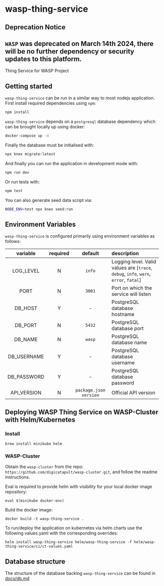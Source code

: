 # wasp-thing-service

## Deprecation Notice
`WASP` was deprecated on March 14th 2024, there will be no further dependency or security updates to this platform.
---

Thing Service for WASP Project

## Getting started

`wasp-thing-service` can be run in a similar way to most nodejs application. First install required dependencies using `npm`:

```sh
npm install
```

`wasp-thing-service` depends on a `postgresql` database dependency which can be brought locally up using docker:

```sh
docker-compose up -d
```

Finally the database must be initialised with:

```sh
npx knex migrate:latest
```

And finally you can run the application in development mode with:

```sh
npm run dev
```

Or run tests with:

```sh
npm test
```

You can also generate seed data script via:

```sh
NODE_ENV=test npx knex seed:run
```

## Environment Variables

`wasp-thing-service` is configured primarily using environment variables as follows:

|  variable   | required |        default         | description                                                                          |
| :---------: | :------: | :--------------------: | :----------------------------------------------------------------------------------- |
|  LOG_LEVEL  |    N     |         `info`         | Logging level. Valid values are [`trace`, `debug`, `info`, `warn`, `error`, `fatal`] |
|    PORT     |    N     |         `3001`         | Port on which the service will listen                                                |
|   DB_HOST   |    Y     |           -            | PostgreSQL database hostname                                                         |
|   DB_PORT   |    N     |         `5432`         | PostgreSQL database port                                                             |
|   DB_NAME   |    N     |         `wasp`         | PostgreSQL database name                                                             |
| DB_USERNAME |    Y     |           -            | PostgreSQL database username                                                         |
| DB_PASSWORD |    Y     |           -            | PostgreSQL database password                                                         |
| API_VERSION |    N     | `package.json version` | Official API version                                                                 |

## Deploying WASP Thing Service on WASP-Cluster with Helm/Kubernetes

### Install

```
brew install minikube helm
```

### WASP-Cluster

Obtain the `wasp-cluster` from the repo: `https://github.com/digicatapult/wasp-cluster.git`, and follow the readme instructions.

Eval is required to provide helm with visibility for your local docker image repository:

```
eval $(minikube docker-env)
```

Build the docker image:

```
docker build -t wasp-thing-service .
```

To run/deploy the application on kubernetes via helm charts use the following values.yaml with the corresponding overrides:

```
helm install wasp-thing-service helm/wasp-thing-service -f helm/wasp-thing-service/ci/ct-values.yaml
```

## Database structure

The structure of the database backing `wasp-thing-service` can be found in [docs/db.md](./docs/db.md)
